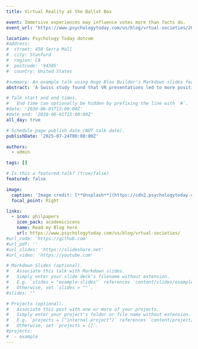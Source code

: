 ```yaml
---
title: Virtual Reality at the Ballot Box

event: Immersive experiences may influence votes more than facts do.
event_url: "https://www.psychologytoday.com/us/blog/vrtual-societies/202507/virtual-reality-at-the-ballot-box"

location: Psychology Today dotcom
#address:
#  street: 450 Serra Mall
#  city: Stanford
#  region: CA
#  postcode: '94305'
#  country: United States

#summary: An example talk using Hugo Blox Builder's Markdown slides feature.
abstract: 'A Swiss study found that VR presentations led to more positive votes, regardless of negative framing. VR’s immersiveness can override content, influencing political decisions through experience. Most participants using VR did not detect whether the content was pro or con. https://www.psychologytoday.com/us/blog/vrtual-societies/202507/virtual-reality-at-the-ballot-box'

# Talk start and end times.
#   End time can optionally be hidden by prefixing the line with `#`.
#date: '2030-06-01T13:00:00Z'
#date_end: '2030-06-01T15:00:00Z'
all_day: true

# Schedule page publish date (NOT talk date).
publishDate: '2025-07-24T00:00:00Z'

authors:
  - admin

tags: []

# Is this a featured talk? (true/false)
featured: false

image:
  caption: 'Image credit: [**Unsplash**](https://cdn2.psychologytoday.com/assets/styles/manual_crop_1_1_288x288/public/teaser_image/blog_entry/2025-07/pexels-element5-1550337.jpg)'
  focal_point: Right

links:
  - icon: philpapers
    icon_pack: academicicons
    name: Read my Blog here
    url: https://www.psychologytoday.com/us/blog/vrtual-societies/
#url_code: 'https://github.com'
#url_pdf: ''
#url_slides: 'https://slideshare.net'
#url_video: 'https://youtube.com'

# Markdown Slides (optional).
#   Associate this talk with Markdown slides.
#   Simply enter your slide deck's filename without extension.
#   E.g. `slides = "example-slides"` references `content/slides/example-slides.md`.
#   Otherwise, set `slides = ""`.
#slides: ""

# Projects (optional).
#   Associate this post with one or more of your projects.
#   Simply enter your project's folder or file name without extension.
#   E.g. `projects = ["internal-project"]` references `content/project/deep-learning/index.md`.
#   Otherwise, set `projects = []`.
#projects:
#  - example
---
```

